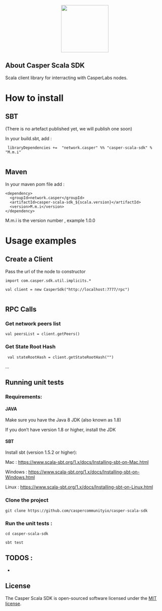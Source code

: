 
<p align="center"><a href="https://analytics.caspercommunity.io" target="_blank"><img src="https://analytics.caspercommunity.io/assets/icon/android-chrome-512x512.png" width="150"></a></p>

## About Casper Scala SDK

Scala client library for interracting with CasperLabs nodes. 


# How to install

## SBT
(There is no artefact published yet, we will publish one soon)

In your build.sbt, add :


```
 libraryDependencies +=  "network.casper" %% "casper-scala-sdk" % "M.m.i"
 
```


## Maven

In your maven pom file add :

```
<dependency>
  <groupId>network.casper</groupId>
  <artifactId>casper-scala-sdk_${scala.version}</artifactId>
  <version>M.m.i</version>
</dependency>  

```

M.m.i is the version number , example 1.0.0


# Usage examples 

## Create a Client

Pass the url of the node  to constructor 

```
import com.casper.sdk.util.implicits.*

val client = new CasperSdk("http://localhost:7777/rpc")


```


## RPC Calls

### Get network peers list  

```
val peersList = client.getPeers()

```

### Get State Root Hash  

```
 val stateRootHash = client.getStateRootHash("")

```
...

## Running unit tests

### Requirements:

#### JAVA
Make sure you have the Java 8 JDK (also known as 1.8)

If you don’t have version 1.8 or higher, install the JDK

#### SBT

Install sbt (version 1.5.2 or higher): 

Mac :  https://www.scala-sbt.org/1.x/docs/Installing-sbt-on-Mac.html

Windows :  https://www.scala-sbt.org/1.x/docs/Installing-sbt-on-Windows.html

Linux : https://www.scala-sbt.org/1.x/docs/Installing-sbt-on-Linux.html


### Clone the project 

```
git clone https://github.com/caspercommunityio/casper-scala-sdk
```

### Run the unit tests :

```
cd casper-scala-sdk

sbt test

```

## TODOS :
-

## License

The Casper Scala SDK is open-sourced software licensed under the [MIT license](https:sbt//opensource.org/licenses/MIT).
